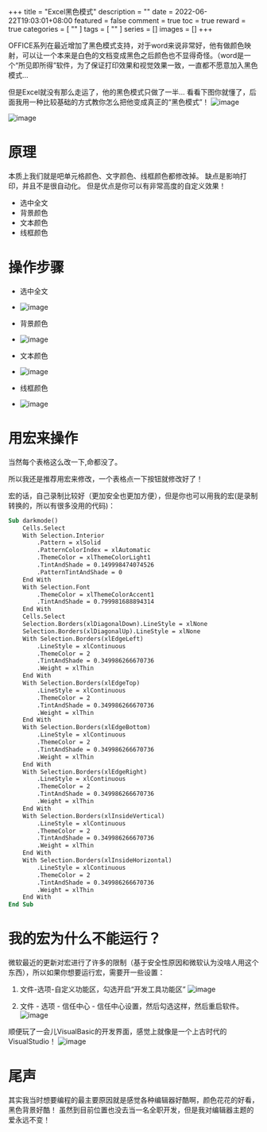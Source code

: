+++
title = "Excel黑色模式"
description = ""
date = 2022-06-22T19:03:01+08:00
featured = false
comment = true
toc = true
reward = true
categories = [
  ""
]
tags = [
  ""
]
series = []
images = []
+++

OFFICE系列在最近增加了黑色模式支持，对于word来说非常好，他有做颜色映射，可以让一个本来是白色的文档变成黑色之后颜色也不显得奇怪。（word是一个“所见即所得”软件，为了保证打印效果和视觉效果一致，一直都不愿意加入黑色模式…

但是Excel就没有那么走运了，他的黑色模式只做了一半… 看看下图你就懂了，后面我用一种比较基础的方式教你怎么把他变成真正的“黑色模式”！
![image](https://image.baidu.com/search/down?url=https://tvax4.sinaimg.cn/large/006rgJELly1h3h8a26rooj30ub0i7gq8.jpg)


![image](https://image.baidu.com/search/down?url=https://tva3.sinaimg.cn/large/006rgJELly1h3h8cdw0kbj30uk0ihqal.jpg)

# 原理
本质上我们就是吧单元格颜色、文字颜色、线框颜色都修改掉。
缺点是影响打印，并且不是很自动化。
但是优点是你可以有非常高度的自定义效果！
- 选中全文
- 背景颜色
- 文本颜色
- 线框颜色

# 操作步骤
- 选中全文

- ![image](https://image.baidu.com/search/down?url=https://tvax2.sinaimg.cn/large/006rgJELly1h3h8drhru2j30ea0b641a.jpg)

- 背景颜色
- ![image](https://image.baidu.com/search/down?url=https://tva2.sinaimg.cn/large/006rgJELly1h3h8e9ea2ij30bd0bx410.jpg)
- 文本颜色
- ![image](https://image.baidu.com/search/down?url=https://tva2.sinaimg.cn/large/006rgJELly1h3h8er3dicj30do0cq41l.jpg)
- 线框颜色
- ![image](https://image.baidu.com/search/down?url=https://tvax1.sinaimg.cn/large/006rgJELly1h3h8fcbj9qj30nj0ry7ec.jpg)

# 用宏来操作

当然每个表格这么改一下,命都没了。

所以我还是推荐用宏来修改，一个表格点一下按钮就修改好了！

宏的话，自己录制比较好（更加安全也更加方便），但是你也可以用我的宏(是录制转换的，所以有很多没用的代码)：

```vb
Sub darkmode()
    Cells.Select
    With Selection.Interior
        .Pattern = xlSolid
        .PatternColorIndex = xlAutomatic
        .ThemeColor = xlThemeColorLight1
        .TintAndShade = 0.149998474074526
        .PatternTintAndShade = 0
    End With
    With Selection.Font
        .ThemeColor = xlThemeColorAccent1
        .TintAndShade = 0.799981688894314
    End With
    Cells.Select
    Selection.Borders(xlDiagonalDown).LineStyle = xlNone
    Selection.Borders(xlDiagonalUp).LineStyle = xlNone
    With Selection.Borders(xlEdgeLeft)
        .LineStyle = xlContinuous
        .ThemeColor = 2
        .TintAndShade = 0.349986266670736
        .Weight = xlThin
    End With
    With Selection.Borders(xlEdgeTop)
        .LineStyle = xlContinuous
        .ThemeColor = 2
        .TintAndShade = 0.349986266670736
        .Weight = xlThin
    End With
    With Selection.Borders(xlEdgeBottom)
        .LineStyle = xlContinuous
        .ThemeColor = 2
        .TintAndShade = 0.349986266670736
        .Weight = xlThin
    End With
    With Selection.Borders(xlEdgeRight)
        .LineStyle = xlContinuous
        .ThemeColor = 2
        .TintAndShade = 0.349986266670736
        .Weight = xlThin
    End With
    With Selection.Borders(xlInsideVertical)
        .LineStyle = xlContinuous
        .ThemeColor = 2
        .TintAndShade = 0.349986266670736
        .Weight = xlThin
    End With
    With Selection.Borders(xlInsideHorizontal)
        .LineStyle = xlContinuous
        .ThemeColor = 2
        .TintAndShade = 0.349986266670736
        .Weight = xlThin
    End With
End Sub
```
# 我的宏为什么不能运行？
微软最近的更新对宏进行了许多的限制（基于安全性原因和微软认为没啥人用这个东西），所以如果你想要运行宏，需要开一些设置：

1. 文件-选项-自定义功能区，勾选开启“开发工具功能区”
![image](https://image.baidu.com/search/down?url=https://tvax3.sinaimg.cn/large/006rgJELly1h3h8oj6zvwj30n80iuwks.jpg)

2. 文件 - 选项 - 信任中心 - 信任中心设置，然后勾选这样，然后重启软件。
![image](https://image.baidu.com/search/down?url=https://tvax3.sinaimg.cn/large/006rgJELly1h3h8lf9rg4j30mv0iitc0.jpg)

顺便玩了一会儿VisualBasic的开发界面，感觉上就像是一个上古时代的VisualStudio！
![image](https://image.baidu.com/search/down?url=https://tvax2.sinaimg.cn/large/006rgJELly1h3h8myxdd1j30vq0spgzm.jpg)

# 尾声
其实我当时想要编程的最主要原因就是感觉各种编辑器好酷啊，颜色花花的好看，黑色背景好酷！
虽然到目前位置也没去当一名全职开发，但是我对编辑器主题的爱永远不变！